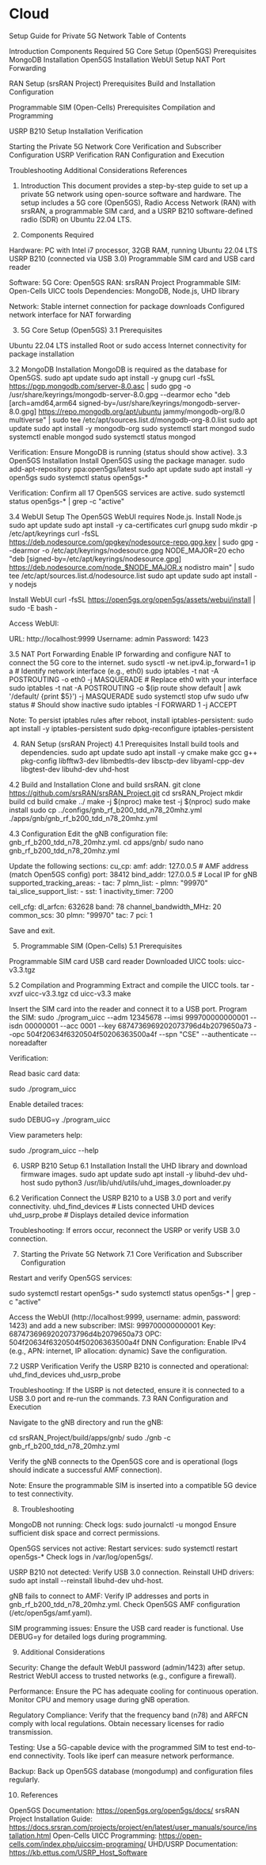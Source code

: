 # Cloud
Setup Guide for Private 5G Network
Table of Contents

Introduction
Components Required
5G Core Setup (Open5GS)
Prerequisites
MongoDB Installation
Open5GS Installation
WebUI Setup
NAT Port Forwarding


RAN Setup (srsRAN Project)
Prerequisites
Build and Installation
Configuration


Programmable SIM (Open-Cells)
Prerequisites
Compilation and Programming


USRP B210 Setup
Installation
Verification


Starting the Private 5G Network
Core Verification and Subscriber Configuration
USRP Verification
RAN Configuration and Execution


Troubleshooting
Additional Considerations
References


1. Introduction
This document provides a step-by-step guide to set up a private 5G network using open-source software and hardware. The setup includes a 5G core (Open5GS), Radio Access Network (RAN) with srsRAN, a programmable SIM card, and a USRP B210 software-defined radio (SDR) on Ubuntu 22.04 LTS.

2. Components Required

Hardware:
PC with Intel i7 processor, 32GB RAM, running Ubuntu 22.04 LTS
USRP B210 (connected via USB 3.0)
Programmable SIM card and USB card reader


Software:
5G Core: Open5GS
RAN: srsRAN Project
Programmable SIM: Open-Cells UICC tools
Dependencies: MongoDB, Node.js, UHD library


Network:
Stable internet connection for package downloads
Configured network interface for NAT forwarding




3. 5G Core Setup (Open5GS)
3.1 Prerequisites

Ubuntu 22.04 LTS installed
Root or sudo access
Internet connectivity for package installation

3.2 MongoDB Installation
MongoDB is required as the database for Open5GS.
sudo apt update
sudo apt install -y gnupg
curl -fsSL https://pgp.mongodb.com/server-8.0.asc | sudo gpg -o /usr/share/keyrings/mongodb-server-8.0.gpg --dearmor
echo "deb [arch=amd64,arm64 signed-by=/usr/share/keyrings/mongodb-server-8.0.gpg] https://repo.mongodb.org/apt/ubuntu jammy/mongodb-org/8.0 multiverse" | sudo tee /etc/apt/sources.list.d/mongodb-org-8.0.list
sudo apt update
sudo apt install -y mongodb-org
sudo systemctl start mongod
sudo systemctl enable mongod
sudo systemctl status mongod

Verification: Ensure MongoDB is running (status should show active).
3.3 Open5GS Installation
Install Open5GS using the package manager.
sudo add-apt-repository ppa:open5gs/latest
sudo apt update
sudo apt install -y open5gs
sudo systemctl status open5gs-*

Verification: Confirm all 17 Open5GS services are active.
sudo systemctl status open5gs-* | grep -c "active"

3.4 WebUI Setup
The Open5GS WebUI requires Node.js.
Install Node.js
sudo apt update
sudo apt install -y ca-certificates curl gnupg
sudo mkdir -p /etc/apt/keyrings
curl -fsSL https://deb.nodesource.com/gpgkey/nodesource-repo.gpg.key | sudo gpg --dearmor -o /etc/apt/keyrings/nodesource.gpg
NODE_MAJOR=20
echo "deb [signed-by=/etc/apt/keyrings/nodesource.gpg] https://deb.nodesource.com/node_$NODE_MAJOR.x nodistro main" | sudo tee /etc/apt/sources.list.d/nodesource.list
sudo apt update
sudo apt install -y nodejs

Install WebUI
curl -fsSL https://open5gs.org/open5gs/assets/webui/install | sudo -E bash -

Access WebUI:

URL: http://localhost:9999
Username: admin
Password: 1423

3.5 NAT Port Forwarding
Enable IP forwarding and configure NAT to connect the 5G core to the internet.
sudo sysctl -w net.ipv4.ip_forward=1
ip a  # Identify network interface (e.g., eth0)
sudo iptables -t nat -A POSTROUTING -o eth0 -j MASQUERADE  # Replace eth0 with your interface
sudo iptables -t nat -A POSTROUTING -o $(ip route show default | awk '/default/ {print $5}') -j MASQUERADE
sudo systemctl stop ufw
sudo ufw status  # Should show inactive
sudo iptables -I FORWARD 1 -j ACCEPT

Note: To persist iptables rules after reboot, install iptables-persistent:
sudo apt install -y iptables-persistent
sudo dpkg-reconfigure iptables-persistent


4. RAN Setup (srsRAN Project)
4.1 Prerequisites
Install build tools and dependencies.
sudo apt update
sudo apt install -y cmake make gcc g++ pkg-config libfftw3-dev libmbedtls-dev libsctp-dev libyaml-cpp-dev libgtest-dev libuhd-dev uhd-host

4.2 Build and Installation
Clone and build srsRAN.
git clone https://github.com/srsRAN/srsRAN_Project.git
cd srsRAN_Project
mkdir build
cd build
cmake ../
make -j $(nproc)
make test -j $(nproc)
sudo make install
sudo cp ../configs/gnb_rf_b200_tdd_n78_20mhz.yml ./apps/gnb/gnb_rf_b200_tdd_n78_20mhz.yml

4.3 Configuration
Edit the gNB configuration file: gnb_rf_b200_tdd_n78_20mhz.yml.
cd apps/gnb/
sudo nano gnb_rf_b200_tdd_n78_20mhz.yml

Update the following sections:
cu_cp:
  amf:
    addr: 127.0.0.5                # AMF address (match Open5GS config)
    port: 38412
    bind_addr: 127.0.0.5           # Local IP for gNB
    supported_tracking_areas:
      - tac: 7
        plmn_list:
          - plmn: "99970"
            tai_slice_support_list:
              - sst: 1
  inactivity_timer: 7200

cell_cfg:
  dl_arfcn: 632628
  band: 78
  channel_bandwidth_MHz: 20
  common_scs: 30
  plmn: "99970"
  tac: 7
  pci: 1

Save and exit.

5. Programmable SIM (Open-Cells)
5.1 Prerequisites

Programmable SIM card
USB card reader
Downloaded UICC tools: uicc-v3.3.tgz

5.2 Compilation and Programming
Extract and compile the UICC tools.
tar -xvzf uicc-v3.3.tgz
cd uicc-v3.3
make

Insert the SIM card into the reader and connect it to a USB port. Program the SIM:
sudo ./program_uicc --adm 12345678 --imsi 999700000000001 --isdn 00000001 --acc 0001 --key 6874736969202073796d4b2079650a73 --opc 504f20634f6320504f50206363500a4f --spn "CSE" --authenticate --noreadafter

Verification:

Read basic card data:

sudo ./program_uicc


Enable detailed traces:

sudo DEBUG=y ./program_uicc


View parameters help:

sudo ./program_uicc --help


6. USRP B210 Setup
6.1 Installation
Install the UHD library and download firmware images.
sudo apt update
sudo apt install -y libuhd-dev uhd-host
sudo python3 /usr/lib/uhd/utils/uhd_images_downloader.py

6.2 Verification
Connect the USRP B210 to a USB 3.0 port and verify connectivity.
uhd_find_devices  # Lists connected UHD devices
uhd_usrp_probe    # Displays detailed device information

Troubleshooting: If errors occur, reconnect the USRP or verify USB 3.0 connection.

7. Starting the Private 5G Network
7.1 Core Verification and Subscriber Configuration

Restart and verify Open5GS services:

sudo systemctl restart open5gs-*
sudo systemctl status open5gs-* | grep -c "active"


Access the WebUI (http://localhost:9999, username: admin, password: 1423) and add a new subscriber:
IMSI: 999700000000001
Key: 6874736969202073796d4b2079650a73
OPC: 504f20634f6320504f50206363500a4f
DNN Configuration: Enable IPv4 (e.g., APN: internet, IP allocation: dynamic)
Save the configuration.



7.2 USRP Verification
Verify the USRP B210 is connected and operational:
uhd_find_devices
uhd_usrp_probe

Troubleshooting: If the USRP is not detected, ensure it is connected to a USB 3.0 port and re-run the commands.
7.3 RAN Configuration and Execution

Navigate to the gNB directory and run the gNB:

cd srsRAN_Project/build/apps/gnb/
sudo ./gnb -c gnb_rf_b200_tdd_n78_20mhz.yml


Verify the gNB connects to the Open5GS core and is operational (logs should indicate a successful AMF connection).

Note: Ensure the programmable SIM is inserted into a compatible 5G device to test connectivity.

8. Troubleshooting

MongoDB not running:
Check logs: sudo journalctl -u mongod
Ensure sufficient disk space and correct permissions.


Open5GS services not active:
Restart services: sudo systemctl restart open5gs-*
Check logs in /var/log/open5gs/.


USRP B210 not detected:
Verify USB 3.0 connection.
Reinstall UHD drivers: sudo apt install --reinstall libuhd-dev uhd-host.


gNB fails to connect to AMF:
Verify IP addresses and ports in gnb_rf_b200_tdd_n78_20mhz.yml.
Check Open5GS AMF configuration (/etc/open5gs/amf.yaml).


SIM programming issues:
Ensure the USB card reader is functional.
Use DEBUG=y for detailed logs during programming.




9. Additional Considerations

Security:
Change the default WebUI password (admin/1423) after setup.
Restrict WebUI access to trusted networks (e.g., configure a firewall).


Performance:
Ensure the PC has adequate cooling for continuous operation.
Monitor CPU and memory usage during gNB operation.


Regulatory Compliance:
Verify that the frequency band (n78) and ARFCN comply with local regulations.
Obtain necessary licenses for radio transmission.


Testing:
Use a 5G-capable device with the programmed SIM to test end-to-end connectivity.
Tools like iperf can measure network performance.


Backup:
Back up Open5GS database (mongodump) and configuration files regularly.




10. References

Open5GS Documentation: https://open5gs.org/open5gs/docs/
srsRAN Project Installation Guide: https://docs.srsran.com/projects/project/en/latest/user_manuals/source/installation.html
Open-Cells UICC Programming: https://open-cells.com/index.php/uiccsim-programing/
UHD/USRP Documentation: https://kb.ettus.com/USRP_Host_Software
